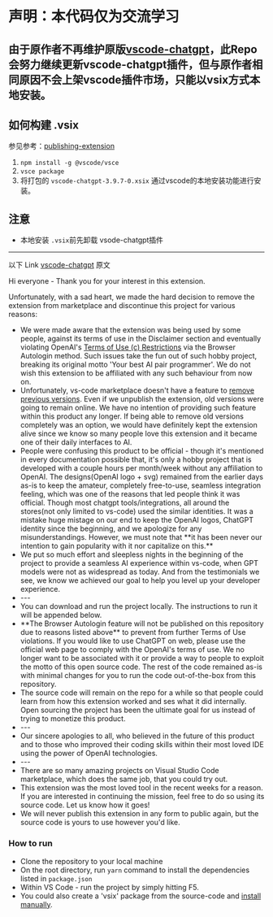 # 声明：本代码仅为交流学习

## 由于原作者不再维护原版[vscode-chatgpt](https://github.com/gencay/vscode-chatgpt)，此Repo会努力继续更新vscode-chatgpt插件，但与原作者相同原因**不会上架vscode插件市场**，只能以vsix方式本地安装。

## 如何构建 .vsix 
参见参考：[publishing-extension](https://code.visualstudio.com/api/working-with-extensions/publishing-extension)
1. `npm install -g @vscode/vsce`
2. `vsce package`
3. 将打包的 `vscode-chatgpt-3.9.7-0.xsix` 通过vscode的本地安装功能进行安装。
   
## 注意
* 本地安装 `.vsix`前先卸载 vsode-chatgpt插件

---
以下 Link [vscode-chatgpt](https://github.com/gencay/vscode-chatgpt) 原文 


<p>
  Hi everyone - Thank you for your interest in this extension.

Unfortunately, with a sad heart, we made the hard decision to remove the extension from marketplace and discontinue this project for various reasons:

</p>
<ul>
  <li>We were made aware that the extension was being used by some people, against its terms of use in the Disclaimer section and eventually violating OpenAI's <a href="https://openai.com/policies/terms-of-use">Terms of Use (c) Restrictions</a> via the Browser Autologin method. Such issues take the fun out of such hobby project, breaking its original motto 'Your best AI pair programmer'. We do not wish this extension to be affiliated with any such behaviour from now on.</li>
  <li>Unfortunately, vs-code marketplace doesn't have a feature to <a href="https://github.com/microsoft/vsmarketplace/issues/235">remove previous versions</a>. Even if we unpublish the extension, old versions were going to remain online. We have no intention of providing such feature within this product any longer. If being able to remove old versions completely was an option, we would have definitely kept the extension alive since we know so many people love this extension and it became one of their daily interfaces to AI.</li>
  <li>People were confusing this product to be official - though it's mentioned in every documentation possible that, it's only a hobby project that is developed with a couple hours per month/week without any affiliation to OpenAI. The designs(OpenAI logo + svg) remained from the earlier days as-is to keep the amateur, completely free-to-use, seamless integration feeling, which was one of the reasons that led people think it was official. Though most chatgpt tools/integrations, all around the stores(not only limited to vs-code) used the similar identities. It was a mistake huge mistage on our end to keep the OpenAI logos, ChatGPT identity since the beginning, and we apologize for any misunderstandings. However, we must note that **it has been never our intention to gain popularity with it nor capitalize on this.**</li>
  <li>We put so much effort and sleepless nights in the beginning of the project to provide a seamless AI experience within vs-code, when GPT models were not as widespread as today. And from the testimonials we see, we know we achieved our goal to help you level up your developer experience.</li>
  <li>---</li>
  <li>You can download and run the project locally. The instructions to run it will be appended below.</li>
  <li>**The Browser Autologin feature will not be published on this repository due to reasons listed above** to prevent from further Terms of Use violations. If you would like to use ChatGPT on web, please use the official web page to comply with the OpenAI's terms of use. We no longer want to be associated with it or provide a way to people to exploit the motto of this open source code. The rest of the code remained as-is with minimal changes for you to run the code out-of-the-box from this repository.</li>
  <li>The source code will remain on the repo for a while so that people could learn from how this extension worked and ses what it did internally. Open sourcing the project has been the ultimate goal for us instead of trying to monetize this product.</li>
  <li>---</li>
  <li>Our sincere apologies to all, who believed in the future of this product and to those who improved their coding skills within their most loved IDE using the power of OpenAI technologies.</li>
  <li>---</li>
  <li>There are so many amazing projects on Visual Studio Code marketplace, which does the same job, that you could try out.</li>
  <li>This extension was the most loved tool in the recent weeks for a reason. If you are interested in continuing the mission, feel free to do so using its source code. Let us know how it goes!</li>
  <li>We will never publish this extension in any form to public again, but the source code is yours to use however you'd like.</li>
</ul>

### How to run

- Clone the repository to your local machine
- On the root directory, run `yarn` command to install the dependencies listed in `package.json`
- Within VS Code - run the project by simply hitting F5.
- You could also create a 'vsix' package from the source-code and <a href="https://code.visualstudio.com/docs/editor/extension-marketplace#_install-from-a-vsix">install manually</a>.
